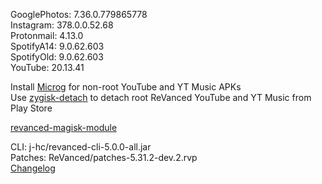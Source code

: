 GooglePhotos: 7.36.0.779865778  
Instagram: 378.0.0.52.68  
Protonmail: 4.13.0  
SpotifyA14: 9.0.62.603  
SpotifyOld: 9.0.62.603  
YouTube: 20.13.41  

Install [Microg](https://github.com/ReVanced/GmsCore/releases) for non-root YouTube and YT Music APKs  
Use [zygisk-detach](https://github.com/j-hc/zygisk-detach) to detach root ReVanced YouTube and YT Music from Play Store  

[revanced-magisk-module](https://github.com/j-hc/revanced-magisk-module)
  
CLI: j-hc/revanced-cli-5.0.0-all.jar  
Patches: ReVanced/patches-5.31.2-dev.2.rvp  
[Changelog](https://github.com/ReVanced/revanced-patches/releases/tag/v5.31.2-dev.2)  
